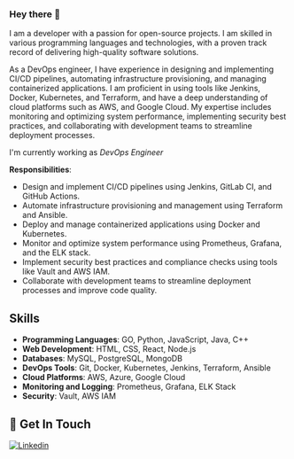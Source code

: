 ### Hey there 👋

I am a developer with a passion for open-source projects. I am skilled in various programming languages and technologies, with a proven track record of delivering high-quality software solutions.

As a DevOps engineer, I have experience in designing and implementing CI/CD pipelines, automating infrastructure provisioning, and managing containerized applications. I am proficient in using tools like Jenkins, Docker, Kubernetes, and Terraform, and have a deep understanding of cloud platforms such as AWS, and Google Cloud. My expertise includes monitoring and optimizing system performance, implementing security best practices, and collaborating with development teams to streamline deployment processes.

I'm currently working as *DevOps Engineer*

**Responsibilities**:
  - Design and implement CI/CD pipelines using Jenkins, GitLab CI, and GitHub Actions.
  - Automate infrastructure provisioning and management using Terraform and Ansible.
  - Deploy and manage containerized applications using Docker and Kubernetes.
  - Monitor and optimize system performance using Prometheus, Grafana, and the ELK stack.
  - Implement security best practices and compliance checks using tools like Vault and AWS IAM.
  - Collaborate with development teams to streamline deployment processes and improve code quality.

## Skills

- **Programming Languages**: GO, Python, JavaScript, Java, C++
- **Web Development**: HTML, CSS, React, Node.js
- **Databases**: MySQL, PostgreSQL, MongoDB
- **DevOps Tools**: Git, Docker, Kubernetes, Jenkins, Terraform, Ansible
- **Cloud Platforms**: AWS, Azure, Google Cloud
- **Monitoring and Logging**: Prometheus, Grafana, ELK Stack
- **Security**: Vault, AWS IAM



## 📝 Get In Touch
[![Linkedin](https://img.shields.io/badge/linkedin-%230077B5.svg?&style=for-the-badge&logo=linkedin&logoColor=white)][linkedin]

[linkedin]: https://www.linkedin.com/in/gianmarcorogo/

<!--
**rogosprojects/rogosprojects** is a ✨ _special_ ✨ repository because its `README.md` (this file) appears on your GitHub profile.

Here are some ideas to get you started:

- 🔭 I’m currently working on ...
- 🌱 I’m currently learning ...
- 👯 I’m looking to collaborate on ...
- 🤔 I’m looking for help with ...
- 💬 Ask me about ...
- 📫 How to reach me: ...
- 😄 Pronouns: ...
- ⚡ Fun fact: ...
-->
